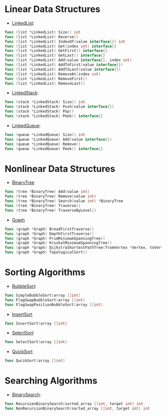 Linear Data Structures
======================
* [LinkedList](https://github.com/RincLiu/Go-Algorithm/blob/master/data-structures/list/linked-list.go):
```go
func (list *LinkedList) Size() int
func (list *LinkedList) Reverse()
func (list *LinkedList) IndexOf(value interface{}) int
func (list *LinkedList) Get(index int) interface{}
func (list *LinkedList) GetFirst() interface{}
func (list *LinkedList) GetLast() interface{}
func (list *LinkedList) Add(value interface{}, index int)
func (list *LinkedList) AddToFirst(value interface{})
func (list *LinkedList) AddToLast(value interface{})
func (list *LinkedList) RemoveAt(index int)
func (list *LinkedList) RemoveFirst()
func (list *LinkedList) RemoveLast()
```
* [LinkedStack](https://github.com/RincLiu/Go-Algorithm/blob/master/data-structures/stack/linked-stack.go):
```go
func (stack *LinkedStack) Size() int
func (stack *LinkedStack) Push(value interface{})
func (stack *LinkedStack) Pop()
func (stack *LinkedStack) Peek() interface{}
```
* [LinkedQueue](https://github.com/RincLiu/Go-Algorithm/blob/master/data-structures/queue/linked-queue.go):
```go
func (queue *LinkedQueue) Size() int
func (queue *LinkedQueue) Add(value interface{})
func (queue *LinkedQueue) Remove()
func (queue *LinkedQueue) Peek() interface{}
```
Nonlinear Data Structures
========================
* [BinaryTree](https://github.com/RincLiu/Go-Algorithm/blob/master/data-structures/tree/binary-tree.go)
```go
func (tree *BinaryTree) Add(value int)
func (tree *BinaryTree) Remove(value int)
func (tree *BinaryTree) Search(value int) *BinaryTree
func (tree *BinaryTree) Traverse()
func (tree *BinaryTree) TraverseByLevel()
```
* [Graph](https://github.com/RincLiu/Go-Algorithm/blob/master/data-structures/graph/graph.go)
```go
func (graph *Graph) BreadFirstTraverse()
func (graph *Graph) DepthFirstTraverse()
func (graph *Graph) PrimMinimumSpanningTree()
func (graph *Graph) KruskalMinimumSpanningTree()
func (graph *Graph) DijkstraShortestPathTree(fromVertex *Vertex, toVertex *Vertex)
func (graph *Graph) TopologicalSort()
```
Sorting Algorithms
===============
* [BubbleSort](https://github.com/RincLiu/Go-Algorithm/blob/master/algorithms/sort/bubble-sort.go):
```go
func SimpleBubbleSort(array []int)
func FlagSwapBubbleSort(array []int)
func FlagSwapPositionBubbleSort(array []int)
```
* [InsertSort](https://github.com/RincLiu/Go-Algorithm/blob/master/algorithms/sort/insert-sort.go)
```go
func InsertSort(array []int)
```
* [SelectSort](https://github.com/RincLiu/Go-Algorithm/blob/master/algorithms/sort/select-sort.go)
```go
func SelectSort(array []int)
```
* [QuickSort](https://github.com/RincLiu/Go-Algorithm/blob/master/algorithms/sort/quick-sort.go)
```go
func QucikSort(array []int)
```
Searching Algorithms
=================
* [BinarySearch](https://github.com/RincLiu/Go-Algorithm/blob/master/algorithms/search/binary-search.go):
```go
func RecursionBinarySearch(sorted_array []int, target int) int
func NonRecursionBinarySearch(sorted_array []int, target int) int
```
